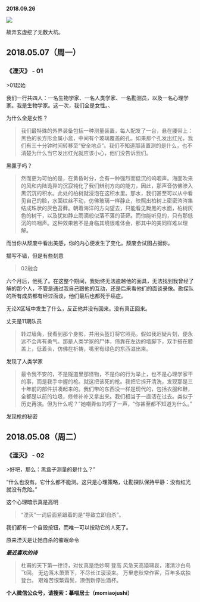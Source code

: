 
          
            
**2018.09.26**



![](//upload-images.jianshu.io/upload_images/51001-8db8157af3f250b8.jpg)




故弄玄虚挖了无数大坑。
<h2>2018.05.07（周一）</h2>
<h3>《湮灭》 - 01</h3>
>01起始

我们一行共四人：一名生物学家、一名人类学家、一名勘测员，以及一名心理学家。我是生物学家。这一次，我们全是女性。、



为什么全是女性？
>我们最特殊的外界装备包括一种测量装置，每人配发了一台，悬在腰带上：黑色的长方形金属小盒，中间有个玻璃覆盖的孔。如果那个孔发出红光，我们有三十分钟时间转移至“安全地点”。我们不知道那装置测的是什么，也不清楚为什么当它发出红光就应该小心，他们没告诉我们。



黑匣子吗？
>然而更为可怕的是，在黄昏时分，会有一种强烈而低沉的呜咽声。海面吹来的风和内陆诡异的沉寂钝化了我们辨别方向的能力，因此，那声音仿佛渗入黑沉沉的积水。此处的柏树就浸泡在这积水里。那水，我们甚至可以从中看见自己的脸，水面纹丝不动，仿佛玻璃一样静止，映照出柏树上密密涔涔集结成珠状的灰色苔藓。朝着海洋的方向望去，只能看见黝黑的水面，柏树灰色的树干，以及犹如静止雨滴般似落不落的苔藓。而你能听见的，只有那低沉的呜咽声。这种效果若不是身临其境很难体会，那其中的美同样难以理解。

而当你从颓废中看出美感，你的内心便发生了变化。颓废会试图占据你。



描写不错，但是有些刻意
>02融合

六个月后，他死了。在这整个期间，我始终无法逾越他的面具，无法找到我曾经了解的那个人，不管是通过我自己跟他的互动，还是后来看他们的面谈录像。勘探队的所有成员都有经过面谈，他们最后也都死于癌症。

无论X区域中发生了什么，反正他并没有回来。没有真正回来。



丈夫是11期队员
>转过墙角，我看到那个身影，并用头盔灯将它照亮。假如我迟疑片刻，便永远不会再有勇气。那是人类学家的尸体，倚靠在左边的墙脚下，双手搭在膝盖上，低着头，仿佛在祈祷，嘴里有绿色的东西溢出来。



发现了人类学家
>最令我不安的，不是隧道里那怪物，不是你的行为举止，也不是心理学家干的事，而是我手中握的枪。就这把该死的枪。我把它拆开清洗，发现那是三十年前的部件拼凑起来的。我们带的东西没一样是现代的，包括衣服和鞋，全都是以前的垃圾，修修补补又拿出来。我们相当于一直活在过去。类似于历史再演。但为什么呢？”她嘲弄似的哼了一声，“你甚至都不知道为什么。”



发现枪的秘密
<h2>2018.05.08（周二）</h2>
<h3>《湮灭》 - 02</h3>
>好吧，那么：黑盒子测量的是什么？”

“什么也没有。它什么都不能测。这只是心理策略，让勘探队保持平静：没有红光就没有危险。”



这个心理暗示真是高明
>“湮灭”一词后面紧跟着的是“导致立即自杀”。

我们都有一个自毁按钮，而唯一可以按动它的人死了。



原来湮灭是让她自杀的催眠命令


***最近喜欢的诗***
>杜甫的天下第一律诗，对仗真是绝妙啊
登高
风急天高猿啸哀，渚清沙白鸟飞回。
无边落木萧萧下，不尽长江滚滚来。
万里悲秋常作客，百年多病独登台。
艰难苦恨繁霜鬓，潦倒新停浊酒杯。




**个人微信公众号，请搜索：摹喵居士（momiaojushi）**

          
        